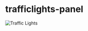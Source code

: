 # trafficlights-panel

![Traffic Lights](https://raw.githubusercontent.com/snuids/trafficlights-panel/master/src/img/screenshot-traffic-showcase.jpg)
